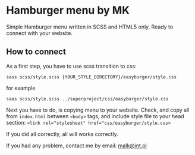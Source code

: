 # Hamburger menu by MK

Simple Hamburger menu written in SCSS and HTML5 only. Ready to connect with your website.

## How to connect

As a first step, you have to use scss transition to css:

``` sass scss/style.scss {YOUR_STYLE_DIRECTORY}/easyburger/style.css ```

for example

``` saas scss/style.scss ../superproject/css/easyburger/style.css ```

Next you have to do, is copying menu to your website. Check, and copy all from ```index.html``` between ```<body>``` tags, and include style file to your head section:
``` <link rel="stylesheet" href="css/easyburger/style.css> ```

If you did all correctly, all will works correctly.

If you had any problem, contact me by email: malk@int.pl



